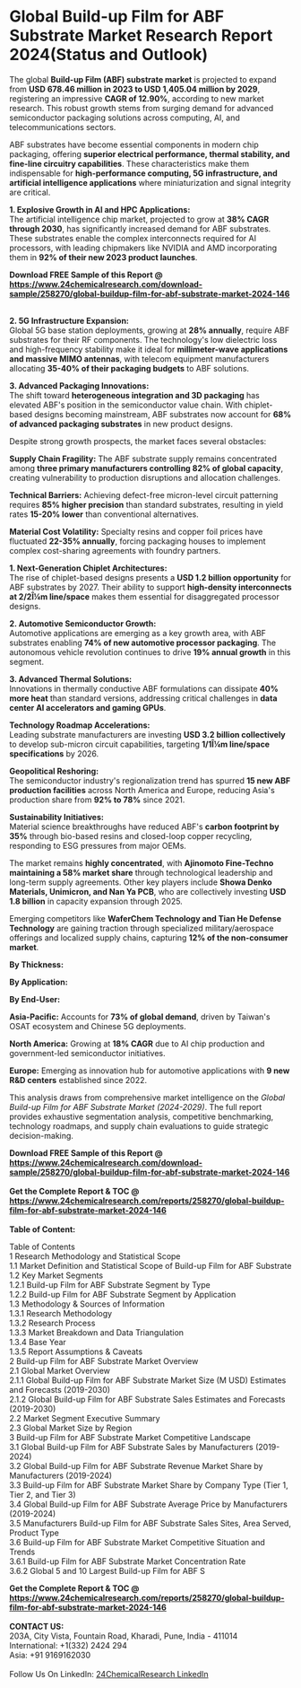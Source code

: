 <h1>Global Build-up Film for ABF Substrate Market Research Report 2024(Status and Outlook)</h1><p>The global <strong>Build-up Film (ABF) substrate market</strong> is projected to expand from <strong>USD 678.46 million in 2023 to USD 1,405.04 million by 2029</strong>, registering an impressive <strong>CAGR of 12.90%</strong>, according to new market research. This robust growth stems from surging demand for advanced semiconductor packaging solutions across computing, AI, and telecommunications sectors.</p><p>ABF substrates have become essential components in modern chip packaging, offering <strong>superior electrical performance, thermal stability, and fine-line circuitry capabilities</strong>. These characteristics make them indispensable for <strong>high-performance computing, 5G infrastructure, and artificial intelligence applications</strong> where miniaturization and signal integrity are critical.</p><p><strong>1. Explosive Growth in AI and HPC Applications:</strong><br>
The artificial intelligence chip market, projected to grow at <strong>38% CAGR through 2030</strong>, has significantly increased demand for ABF substrates. These substrates enable the complex interconnects required for AI processors, with leading chipmakers like NVIDIA and AMD incorporating them in <strong>92% of their new 2023 product launches</strong>.</p><div><b>Download FREE Sample of this Report @ 
            <a href="https://www.24chemicalresearch.com/download-sample/258270/global-buildup-film-for-abf-substrate-market-2024-146">
            https://www.24chemicalresearch.com/download-sample/258270/global-buildup-film-for-abf-substrate-market-2024-146</a></b></div><br><p><strong>2. 5G Infrastructure Expansion:</strong><br>
Global 5G base station deployments, growing at <strong>28% annually</strong>, require ABF substrates for their RF components. The technology's low dielectric loss and high-frequency stability make it ideal for <strong>millimeter-wave applications and massive MIMO antennas</strong>, with telecom equipment manufacturers allocating <strong>35-40% of their packaging budgets</strong> to ABF solutions.</p><p><strong>3. Advanced Packaging Innovations:</strong><br>
The shift toward <strong>heterogeneous integration and 3D packaging</strong> has elevated ABF's position in the semiconductor value chain. With chiplet-based designs becoming mainstream, ABF substrates now account for <strong>68% of advanced packaging substrates</strong> in new product designs.</p><p>Despite strong growth prospects, the market faces several obstacles:</p><p><strong>Supply Chain Fragility:</strong> The ABF substrate supply remains concentrated among <strong>three primary manufacturers controlling 82% of global capacity</strong>, creating vulnerability to production disruptions and allocation challenges.</p><p><strong>Technical Barriers:</strong> Achieving defect-free micron-level circuit patterning requires <strong>85% higher precision</strong> than standard substrates, resulting in yield rates <strong>15-20% lower</strong> than conventional alternatives.</p><p><strong>Material Cost Volatility:</strong> Specialty resins and copper foil prices have fluctuated <strong>22-35% annually</strong>, forcing packaging houses to implement complex cost-sharing agreements with foundry partners.</p><p><strong>1. Next-Generation Chiplet Architectures:</strong><br>
The rise of chiplet-based designs presents a <strong>USD 1.2 billion opportunity</strong> for ABF substrates by 2027. Their ability to support <strong>high-density interconnects at 2/2Î¼m line/space</strong> makes them essential for disaggregated processor designs.</p><p><strong>2. Automotive Semiconductor Growth:</strong><br>
Automotive applications are emerging as a key growth area, with ABF substrates enabling <strong>74% of new automotive processor packaging</strong>. The autonomous vehicle revolution continues to drive <strong>19% annual growth</strong> in this segment.</p><p><strong>3. Advanced Thermal Solutions:</strong><br>
Innovations in thermally conductive ABF formulations can dissipate <strong>40% more heat</strong> than standard versions, addressing critical challenges in <strong>data center AI accelerators and gaming GPUs</strong>.</p><p><strong>Technology Roadmap Accelerations:</strong><br>
	Leading substrate manufacturers are investing <strong>USD 3.2 billion collectively</strong> to develop sub-micron circuit capabilities, targeting <strong>1/1Î¼m line/space specifications</strong> by 2026.</p><p><strong>Geopolitical Reshoring:</strong><br>
	The semiconductor industry's regionalization trend has spurred <strong>15 new ABF production facilities</strong> across North America and Europe, reducing Asia's production share from <strong>92% to 78%</strong> since 2021.</p><p><strong>Sustainability Initiatives:</strong><br>
	Material science breakthroughs have reduced ABF's <strong>carbon footprint by 35%</strong> through bio-based resins and closed-loop copper recycling, responding to ESG pressures from major OEMs.</p><p>The market remains <strong>highly concentrated</strong>, with <strong>Ajinomoto Fine-Techno maintaining a 58% market share</strong> through technological leadership and long-term supply agreements. Other key players include <strong>Showa Denko Materials, Unimicron, and Nan Ya PCB</strong>, who are collectively investing <strong>USD 1.8 billion</strong> in capacity expansion through 2025.</p><p>Emerging competitors like <strong>WaferChem Technology and Tian He Defense Technology</strong> are gaining traction through specialized military/aerospace offerings and localized supply chains, capturing <strong>12% of the non-consumer market</strong>.</p><p><strong>By Thickness:</strong></p><p><strong>By Application:</strong></p><p><strong>By End-User:</strong></p><p><strong>Asia-Pacific:</strong> Accounts for <strong>73% of global demand</strong>, driven by Taiwan's OSAT ecosystem and Chinese 5G deployments.</p><p><strong>North America:</strong> Growing at <strong>18% CAGR</strong> due to AI chip production and government-led semiconductor initiatives.</p><p><strong>Europe:</strong> Emerging as innovation hub for automotive applications with <strong>9 new R&amp;D centers</strong> established since 2022.</p><p>This analysis draws from comprehensive market intelligence on the <em>Global Build-up Film for ABF Substrate Market (2024-2029)</em>. The full report provides exhaustive segmentation analysis, competitive benchmarking, technology roadmaps, and supply chain evaluations to guide strategic decision-making.</p><div><b>Download FREE Sample of this Report @ 
            <a href="https://www.24chemicalresearch.com/download-sample/258270/global-buildup-film-for-abf-substrate-market-2024-146">
            https://www.24chemicalresearch.com/download-sample/258270/global-buildup-film-for-abf-substrate-market-2024-146</a></b></div><br><div><b>Get the Complete Report & TOC @ 
            <a href="https://www.24chemicalresearch.com/reports/258270/global-buildup-film-for-abf-substrate-market-2024-146">
            https://www.24chemicalresearch.com/reports/258270/global-buildup-film-for-abf-substrate-market-2024-146</a></b></div><br>
            <b>Table of Content:</b><p>Table of Contents<br />
1 Research Methodology and Statistical Scope<br />
1.1 Market Definition and Statistical Scope of Build-up Film for ABF Substrate<br />
1.2 Key Market Segments<br />
1.2.1 Build-up Film for ABF Substrate Segment by Type<br />
1.2.2 Build-up Film for ABF Substrate Segment by Application<br />
1.3 Methodology & Sources of Information<br />
1.3.1 Research Methodology<br />
1.3.2 Research Process<br />
1.3.3 Market Breakdown and Data Triangulation<br />
1.3.4 Base Year<br />
1.3.5 Report Assumptions & Caveats<br />
2 Build-up Film for ABF Substrate Market Overview<br />
2.1 Global Market Overview<br />
2.1.1 Global Build-up Film for ABF Substrate Market Size (M USD) Estimates and Forecasts (2019-2030)<br />
2.1.2 Global Build-up Film for ABF Substrate Sales Estimates and Forecasts (2019-2030)<br />
2.2 Market Segment Executive Summary<br />
2.3 Global Market Size by Region<br />
3 Build-up Film for ABF Substrate Market Competitive Landscape<br />
3.1 Global Build-up Film for ABF Substrate Sales by Manufacturers (2019-2024)<br />
3.2 Global Build-up Film for ABF Substrate Revenue Market Share by Manufacturers (2019-2024)<br />
3.3 Build-up Film for ABF Substrate Market Share by Company Type (Tier 1, Tier 2, and Tier 3)<br />
3.4 Global Build-up Film for ABF Substrate Average Price by Manufacturers (2019-2024)<br />
3.5 Manufacturers Build-up Film for ABF Substrate Sales Sites, Area Served, Product Type<br />
3.6 Build-up Film for ABF Substrate Market Competitive Situation and Trends<br />
3.6.1 Build-up Film for ABF Substrate Market Concentration Rate<br />
3.6.2 Global 5 and 10 Largest Build-up Film for ABF S</p><div><b>Get the Complete Report & TOC @ 
            <a href="https://www.24chemicalresearch.com/reports/258270/global-buildup-film-for-abf-substrate-market-2024-146">
            https://www.24chemicalresearch.com/reports/258270/global-buildup-film-for-abf-substrate-market-2024-146</a></b></div><br><b>CONTACT US:</b><br>
            203A, City Vista, Fountain Road, Kharadi, Pune, India - 411014<br>
            International: +1(332) 2424 294<br>
            Asia: +91 9169162030 <br><br>
            Follow Us On LinkedIn: <a href="https://www.linkedin.com/company/24chemicalresearch/">24ChemicalResearch LinkedIn</a>